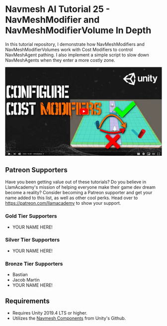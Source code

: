 # Navmesh AI Tutorial 25 - NavMeshModifier and NavMeshModifierVolume In Depth 

In this tutorial repository, I demonstrate how NavMeshModifiers and NavMeshModifierVolumes work with Cost Modifiers to control NavMeshAgent pathing. I also implement a simple script to slow down NavMeshAgents when they enter a more costly zone.

[![Youtube Tutorial](./Video%20Screenshot.png)](https://www.youtube.com/watch?v=0T7AreIzIgI)

## Patreon Supporters
Have you been getting value out of these tutorials? Do you believe in LlamAcademy's mission of helping everyone make their game dev dream become a reality? Consider becoming a Patreon supporter and get your name added to this list, as well as other cool perks.
Head over to https://patreon.com/llamacademy to show your support.

### Gold Tier Supporters
* YOUR NAME HERE!

### Silver Tier Supporters
* YOUR NAME HERE!

### Bronze Tier Supporters
* Bastian
* Jacob Martin
* YOUR NAME HERE!

## Requirements
* Requires Unity 2019.4 LTS or higher. 
* Utilizes the [Navmesh Components](https://github.com/Unity-Technologies/NavMeshComponents) from Unity's Github.